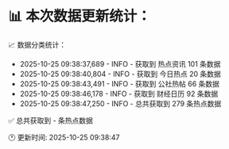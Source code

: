 📊 本次数据更新统计：
==========================

📈 数据分类统计：
- 2025-10-25 09:38:37,689 - INFO - 获取到 热点资讯 101 条数据
- 2025-10-25 09:38:40,804 - INFO - 获取到 今日热点 20 条数据
- 2025-10-25 09:38:43,491 - INFO - 获取到 公社热帖 66 条数据
- 2025-10-25 09:38:46,178 - INFO - 获取到 财经日历 92 条数据
- 2025-10-25 09:38:47,250 - INFO - 总共获取到 279 条热点数据

✅ 总共获取到 - 条热点数据

🕐 更新时间: 2025-10-25 09:38:47
